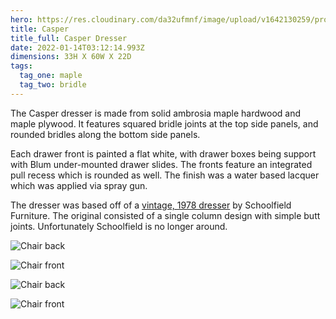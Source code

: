 ```yaml
---
hero: https://res.cloudinary.com/da32ufmnf/image/upload/v1642130259/proportional.design-v2/casper/d23zbiilnlafcjcqc5pw.jpg
title: Casper
title_full: Casper Dresser
date: 2022-01-14T03:12:14.993Z
dimensions: 33H X 60W X 22D
tags:
  tag_one: maple
  tag_two: bridle
---
```


The Casper dresser is made from solid ambrosia maple hardwood and maple plywood. It features squared bridle joints at the top side panels, and rounded bridles along the bottom side panels.

Each drawer front is painted a flat white, with drawer boxes being support with Blum under-mounted drawer slides. The fronts feature an integrated pull recess which is rounded as well. The finish was a water based lacquer which was applied via spray gun.

The dresser was based off of a [vintage, 1978 dresser](https://homeunionnyc.com/products/1978-maple-three-drawer-dresser) by Schoolfield Furniture. The original consisted of a single column design with simple butt joints. Unfortunately Schoolfield is no longer around.

![Chair back](https://res.cloudinary.com/da32ufmnf/image/upload/v1642130259/proportional.design-v2/casper/exg8yecbuu2fkwze9iex.jpg)

![Chair front](https://res.cloudinary.com/da32ufmnf/image/upload/v1642130259/proportional.design-v2/casper/mvugyzsuwdnl4q9yhwfz.jpg)

![Chair back](https://res.cloudinary.com/da32ufmnf/image/upload/v1642130259/proportional.design-v2/casper/pixifq3jk0hn3kqdabmp.jpg)

![Chair front](https://res.cloudinary.com/da32ufmnf/image/upload/v1642130260/proportional.design-v2/casper/nobla8gejwozxrj5tyl5.jpg)
